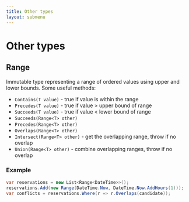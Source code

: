```yaml
---
title: Other types
layout: submenu
---
```

# Other types

## Range<T>
Immutable type representing a range of ordered values using upper and lower bounds. Some useful methods:

* `Contains(T value)` - true if value is within the range
* `Precedes(T value)` - true if value > upper bound of range
* `Succeeds(T value)` - true if value < lower bound of range
* `Succeeds(Range<T> other)`
* `Precedes(Range<T> other)`
* `Overlaps(Range<T> other)`
* `Intersect(Range<T> other)` - get the overlapping range, throw if no overlap
* `Union(Range<T> other)` - combine overlapping ranges, throw if no overlap

### Example

```csharp
var reservations = new List<Range<DateTime>>();
reservations.Add(new Range(DateTime.Now, DateTime.Now.AddHours(1)));
var conflicts = reservations.Where(r => r.Overlaps(candidate));
```
